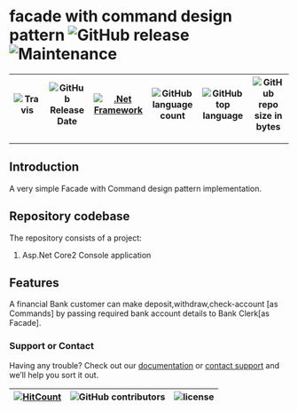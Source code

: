 # facade with command design pattern ![GitHub release](https://img.shields.io/github/release/ajeetx/facade_and_command_design-pattern.svg?style=for-the-badge) ![Maintenance](https://img.shields.io/maintenance/yes/2018.svg?style=for-the-badge)

![Travis](https://img.shields.io/travis/AJEETX/facade_and_command_design-pattern.svg) |![GitHub Release Date](https://img.shields.io/github/release-date/ajeetx/facade_and_command_design-pattern.svg)|[![.Net Framework](https://img.shields.io/badge/DotNet-2.0-blue.svg?style=plastic)](https://www.microsoft.com/en-au/download/details.aspx?id=1639) | ![GitHub language count](https://img.shields.io/github/languages/count/ajeetx/facade_and_command_design-pattern.svg) | ![GitHub top language](https://img.shields.io/github/languages/top/ajeetx/facade_and_command_design-pattern.svg) |![GitHub repo size in bytes](https://img.shields.io/github/repo-size/ajeetx/facade_and_command_design-pattern.svg) 
| ---          | ---        | ---      | ---        |  --- | --- |

---------------------------------------
## Introduction

A very simple Facade with Command design pattern implementation.   

## Repository codebase
 
The repository consists of a project:
1) Asp.Net Core2 Console application

## Features

A financial Bank customer can make deposit,withdraw,check-account [as Commands] by passing required bank account details to Bank Clerk[as Facade].



### Support or Contact

Having any trouble? Check out our [documentation](https://github.com/AJEETX/facade_and_command_design-pattern/blob/master/README.md) or [contact support](mailto:ajeetkumar@email.com) and we’ll help you sort it out.


[![HitCount](http://hits.dwyl.io/ajeetx/facade_and_command_design-pattern/projects/1.svg)](http://hits.dwyl.io/ajeetx/facade_and_command_design-pattern/projects/1) | ![GitHub contributors](https://img.shields.io/github/contributors/ajeetx/facade_and_command_design-pattern.svg?style=plastic)|![license](https://img.shields.io/github/license/ajeetx/facade_and_command_design-pattern.svg?style=plastic)|
 | --- | --- | ---|
